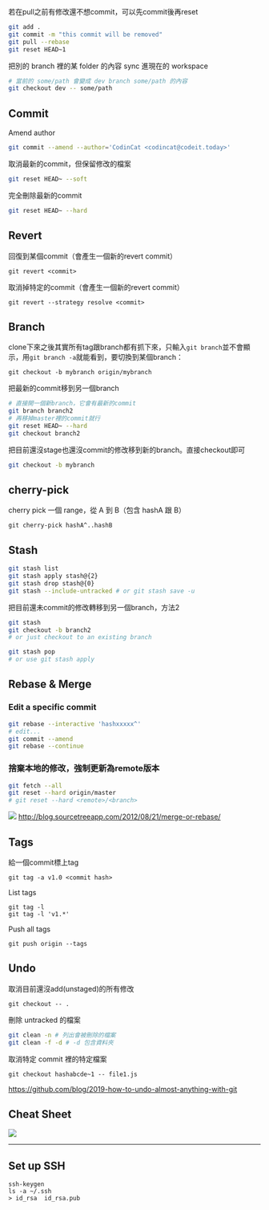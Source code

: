 若在pull之前有修改還不想commit，可以先commit後再reset

```sh
git add .
git commit -m "this commit will be removed"
git pull --rebase
git reset HEAD~1
```

把別的 branch 裡的某 folder 的內容 sync 進現在的 workspace

```sh
# 當前的 some/path 會變成 dev branch some/path 的內容
git checkout dev -- some/path
```

## Commit

Amend author

```sh
git commit --amend --author='CodinCat <codincat@codeit.today>'
```

取消最新的commit，但保留修改的檔案
```sh
git reset HEAD~ --soft
```

完全刪除最新的commit
```sh
git reset HEAD~ --hard
```

## Revert
回復到某個commit（會產生一個新的revert commit）

```
git revert <commit>
```

取消掉特定的commit（會產生一個新的revert commit）

```
git revert --strategy resolve <commit>
```

## Branch

clone下來之後其實所有tag跟branch都有抓下來，只輸入`git branch`並不會顯示，用`git branch -a`就能看到，要切換到某個branch：
```
git checkout -b mybranch origin/mybranch
```

把最新的commit移到另一個branch

```sh
# 直接開一個新branch，它會有最新的commit
git branch branch2
# 再移掉master裡的commit就行
git reset HEAD~ --hard
git checkout branch2
```

把目前還沒stage也還沒commit的修改移到新的branch。直接checkout即可

```sh
git checkout -b mybranch
```

## cherry-pick

cherry pick 一個 range，從 A 到 B（包含 hashA 跟 B）
```
git cherry-pick hashA^..hashB
```

## Stash

```sh
git stash list
git stash apply stash@{2}
git stash drop stash@{0}
git stash --include-untracked # or git stash save -u
```

把目前還未commit的修改轉移到另一個branch，方法2

```sh
git stash
git checkout -b branch2
# or just checkout to an existing branch

git stash pop
# or use git stash apply
```

## Rebase & Merge

### Edit a specific commit

```sh
git rebase --interactive 'hashxxxxx^'
# edit...
git commit --amend
git rebase --continue
```

### 捨棄本地的修改，強制更新為remote版本

```sh
git fetch --all
git reset --hard origin/master
# git reset --hard <remote>/<branch>
```

![](http://i.imgur.com/IEAtoMD.png)
http://blog.sourcetreeapp.com/2012/08/21/merge-or-rebase/

## Tags
給一個commit標上tag
```
git tag -a v1.0 <commit hash>
```

List tags
```
git tag -l
git tag -l 'v1.*'
```

Push all tags
```
git push origin --tags
```

## Undo

取消目前還沒add(unstaged)的所有修改

```
git checkout -- .
```

刪除 untracked 的檔案

```sh
git clean -n # 列出會被刪除的檔案
git clean -f -d # -d 包含資料夾
```

取消特定 commit 裡的特定檔案

```
git checkout hashabcde~1 -- file1.js
```

https://github.com/blog/2019-how-to-undo-almost-anything-with-git

## Cheat Sheet
![](http://i.imgur.com/xBLgwXj.png)

------

## Set up SSH
```
ssh-keygen
ls -a ~/.ssh
> id_rsa  id_rsa.pub 
```
